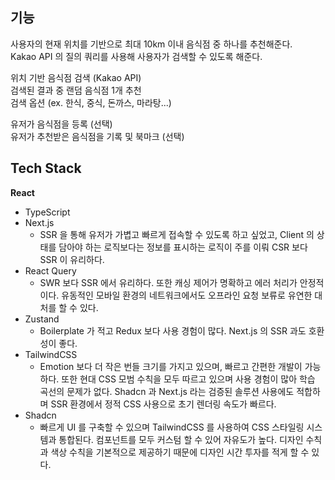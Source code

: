 ## 기능

사용자의 현재 위치를 기반으로 최대 10km 이내 음식점 중 하나를 추천해준다.  
Kakao API 의 질의 쿼리를 사용해 사용자가 검색할 수 있도록 해준다.  

위치 기반 음식점 검색 (Kakao API)  
검색된 결과 중 랜덤 음식점 1개 추천  
검색 옵션 (ex. 한식, 중식, 돈까스, 마라탕...)  

유저가 음식점을 등록 (선택)  
유저가 추천받은 음식점을 기록 및 북마크 (선택)  

## Tech Stack

**React**

- TypeScript
- Next.js
    - SSR 을 통해 유저가 가볍고 빠르게 접속할 수 있도록 하고 싶었고, Client 의 상태를 담아야 하는 로직보다는 정보를 표시하는 로직이 주를 이뤄 CSR 보다 SSR 이 유리하다.
- React Query
    - SWR 보다 SSR 에서 유리하다. 또한 캐싱 제어가 명확하고 에러 처리가 안정적이다. 유동적인 모바일 환경의 네트워크에서도 오프라인 요청 보류로 유연한 대처를 할 수 있다.
- Zustand
    - Boilerplate 가 적고 Redux 보다 사용 경험이 많다. Next.js 의 SSR 과도 호환성이 좋다.
- TailwindCSS
    - Emotion 보다 더 작은 번들 크기를 가지고 있으며, 빠르고 간편한 개발이 가능하다. 또한 현대 CSS 모범 수칙을 모두 따르고 있으며 사용 경험이 많아 학습 곡선의 문제가 없다. Shadcn 과 Next.js 라는 검증된 솔루션 사용에도 적합하며 SSR 환경에서 정적 CSS 사용으로 초기 렌더링 속도가 빠르다.
- Shadcn
    - 빠르게 UI 를 구축할 수 있으며 TailwindCSS 를 사용하여 CSS 스타일링 시스템과 통합된다. 컴포넌트를 모두 커스텀 할 수 있어 자유도가 높다. 디자인 수칙과 색상 수칙을 기본적으로 제공하기 때문에 디자인 시간 투자를 적게 할 수 있다.

